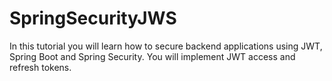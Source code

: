 # SpringSecurityJWS
In this tutorial you will learn how to secure backend applications using JWT, Spring Boot and Spring Security. You will implement JWT access and refresh tokens.
